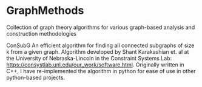 # GraphMethods
Collection of graph theory algorithms for various graph-based analysis and construction methodologies

ConSubG
  An efficient algorithm for finding all connected subgraphs of size k from a given graph. Algorithm developed by Shant Karakashian et. al at the University of Nebraska-Lincoln in the Constraint Systems Lab: https://consystlab.unl.edu/our_work/software.html. Originally written in C++, I have re-implemented the algorithm in python for ease of use in other python-based projects.
